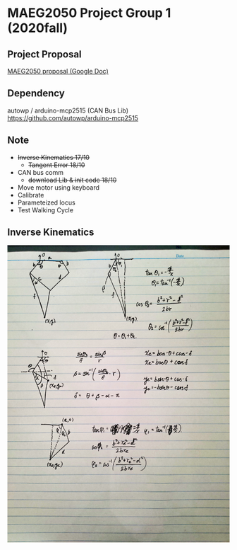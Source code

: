 # MAEG2050 Project Group 1 (2020fall) 
## Project Proposal
[MAEG2050 proposal (Google Doc)](https://docs.google.com/document/d/1hGfzVqJj8J7EWmW0Pkdcsp7leIFFPUqpIvqRC-1Z36Q/edit)

## Dependency
 autowp / arduino-mcp2515 (CAN Bus Lib)
 https://github.com/autowp/arduino-mcp2515  

## Note
- ~~Inverse Kinematics 17/10~~
    - ~~Tangent Error 18/10~~ 
- CAN bus comm
    - ~~download Lib & init code 18/10~~
- Move motor using keyboard
- Calibrate
- Parameteized locus
- Test Walking Cycle

## Inverse Kinematics 
![Inverse Kinematics](Media/Inverse_kinematics.jpg)
